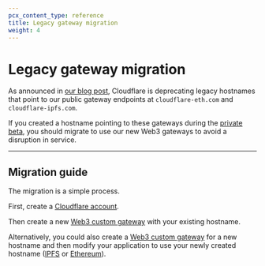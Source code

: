 ```yaml
---
pcx_content_type: reference
title: Legacy gateway migration
weight: 4
---
```


# Legacy gateway migration

As announced in [our blog post](https://blog.cloudflare.com/ea-web3-gateways/), Cloudflare is deprecating legacy hostnames that point to our public gateway endpoints at `cloudflare-eth.com` and `cloudflare-ipfs.com`.

If you created a hostname pointing to these gateways during the [private beta](https://blog.cloudflare.com/announcing-web3-gateways/), you should migrate to use our new Web3 gateways to avoid a disruption in service.

---

## Migration guide

The migration is a simple process.

First, create a [Cloudflare account]((/fundamentals/setup/account-setup/)create-account/).

Then create a new [Web3 custom gateway](/web3/how-to/manage-gateways/#create-a-gateway) with your existing hostname.

Alternatively, you could also create a [Web3 custom gateway](/web3/how-to/manage-gateways/#create-a-gateway) for a new hostname and then modify your application to use your newly created hostname ([IPFS](/web3/how-to/use-ipfs-gateway/) or [Ethereum](/web3/how-to/use-ethereum-gateway/)).
